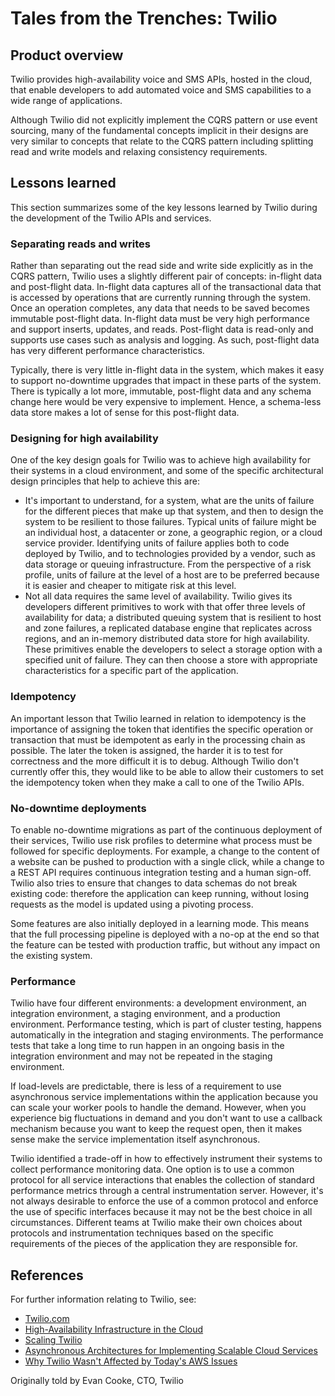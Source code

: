 # Tales from the Trenches: Twilio

## Product overview

Twilio provides high-availability voice and SMS APIs, hosted in the cloud, that enable developers to add automated voice and SMS capabilities to a wide range of applications.

Although Twilio did not explicitly implement the CQRS pattern or use event sourcing, many of the fundamental concepts implicit in their designs are very similar to concepts that relate to the CQRS pattern including splitting read and write models and relaxing consistency requirements.

## Lessons learned

This section summarizes some of the key lessons learned by Twilio during the development of the Twilio APIs and services.

### Separating reads and writes

Rather than separating out the read side and write side explicitly as in the CQRS pattern, Twilio uses a slightly different pair of concepts: in-flight data and post-flight data. In-flight data captures all of the transactional data that is accessed by operations that are currently running through the system. Once an operation completes, any data that needs to be saved becomes immutable post-flight data. In-flight data must be very high performance and support inserts, updates, and reads. Post-flight data is read-only and supports use cases such as analysis and logging. As such, post-flight data has very different performance characteristics.

Typically, there is very little in-flight data in the system, which makes it easy to support no-downtime upgrades that impact in these parts of the system. There is typically a lot more, immutable, post-flight data and any schema change here would be very expensive to implement. Hence, a schema-less data store makes a lot of sense for this post-flight data.

### Designing for high availability

One of the key design goals for Twilio was to achieve high availability for their systems in a cloud environment, and some of the specific architectural design principles that help to achieve this are:

* It's important to understand, for a system, what are the units of failure for the different pieces that make up that system, and then to design the system to be resilient to those failures. Typical units of failure might be an individual host, a datacenter or zone, a geographic region, or a cloud service provider. Identifying units of failure applies both to code deployed by Twilio, and to technologies provided by a vendor, such as data storage or queuing infrastructure. From the perspective of a risk profile, units of failure at the level of a host are to be preferred because it is easier and cheaper to mitigate risk at this level.
* Not all data requires the same level of availability. Twilio gives its developers different primitives to work with that offer three levels of availability for data; a distributed queuing system that is resilient to host and zone failures, a replicated database engine that replicates across regions, and an in-memory distributed data store for high availability. These primitives enable the developers to select a storage option with a specified unit of failure. They can then choose a store with appropriate characteristics for a specific part of the application.

### Idempotency

An important lesson that Twilio learned in relation to idempotency is the importance of assigning the token that identifies the specific operation or transaction that must be idempotent as early in the processing chain as possible. The later the token is assigned, the harder it is to test for correctness and the more difficult it is to debug. Although Twilio don't currently offer this, they would like to be able to allow their customers to set the idempotency token when they make a call to one of the Twilio APIs.

### No-downtime deployments

To enable no-downtime migrations as part of the continuous deployment of their services, Twilio use risk profiles to determine what process must be followed for specific deployments. For example, a change to the content of a website can be pushed to production with a single click, while a change to a REST API requires continuous integration testing and a human sign-off. Twilio also tries to ensure that changes to data schemas do not break existing code: therefore the application can keep running, without losing requests as the model is updated using a pivoting process. 

Some features are also initially deployed in a learning mode. This means that the full processing pipeline is deployed with a no-op at the end so that the feature can be tested with production traffic, but without any impact on the existing system.

### Performance

Twilio have four different environments: a development environment, an integration environment, a staging environment, and a production environment. Performance testing, which is part of cluster testing, happens automatically in the integration and staging environments. The performance tests that take a long time to run happen in an ongoing basis in the integration environment and may not be repeated in the staging environment.

If load-levels are predictable, there is less of a requirement to use asynchronous service implementations within the application because you can scale your worker pools to handle the demand. However, when you experience big fluctuations in demand and you don't want to use a callback mechanism because you want to keep the request open, then it makes sense make the service implementation itself asynchronous.

Twilio identified a trade-off in how to effectively instrument their systems to collect performance monitoring data. One option is to use a common protocol for all service interactions that enables the collection of standard performance metrics through a central instrumentation server. However, it's not always desirable to enforce the use of a common protocol and enforce the use of specific interfaces because it may not be the best choice in all circumstances. Different teams at Twilio make their own choices about protocols and instrumentation techniques based on the specific requirements of the pieces of the application they are responsible for.

## References

For further information relating to Twilio, see:

* [Twilio.com][twilio]
* [High-Availability Infrastructure in the Cloud][highavail]
* [Scaling Twilio][scaletwilio]
* [Asynchronous Architectures for Implementing Scalable Cloud Services][async]
* [Why Twilio Wasn't Affected by Today's AWS Issues][awsissues]

Originally told by Evan Cooke, CTO, Twilio

[twilio]:         http://www.twilio.com/
[highavail]:      http://www.slideshare.net/twilio/highavailability-infrastructure-in-the-cloud-evan-cooke-web-20-expo-nyc-2011
[scaletwilio]:    http://www.slideshare.net/twilio/scaling-twilio-evan-cooke-twilio-conference-2011-9451159
[async]:          http://www.slideshare.net/twilio/asynchronous-architectures-for-implementing-scalable-cloud-services-evan-cooke-gluecon-2012
[awsissues]:      http://www.twilio.com/engineering/2011/04/22/why-twilio-wasnt-affected-by-todays-aws-issues